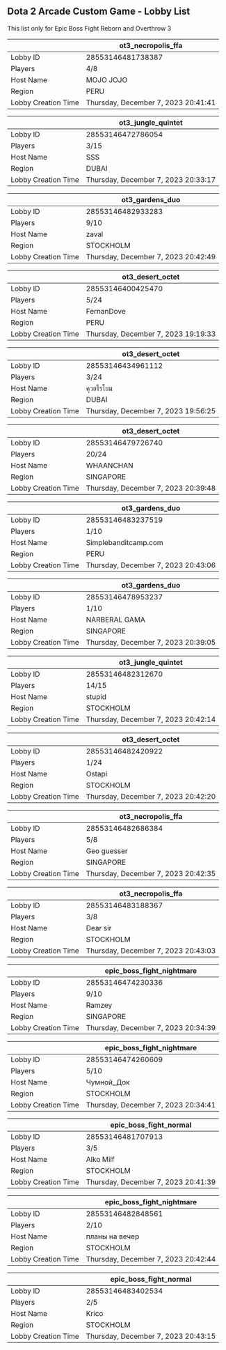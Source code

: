 ## Dota 2 Arcade Custom Game - Lobby List

This list only for Epic Boss Fight Reborn and Overthrow 3

|  | ot3_necropolis_ffa |
| ------ | ------ |
| Lobby ID | 28553146481738387 |
| Players | 4/8 |
| Host Name | MOJO JOJO |
| Region | PERU |
| Lobby Creation Time | Thursday, December 7, 2023 20:41:41 |


|  | ot3_jungle_quintet |
| ------ | ------ |
| Lobby ID | 28553146472786054 |
| Players | 3/15 |
| Host Name | SSS |
| Region | DUBAI |
| Lobby Creation Time | Thursday, December 7, 2023 20:33:17 |


|  | ot3_gardens_duo |
| ------ | ------ |
| Lobby ID | 28553146482933283 |
| Players | 9/10 |
| Host Name | zaval |
| Region | STOCKHOLM |
| Lobby Creation Time | Thursday, December 7, 2023 20:42:49 |


|  | ot3_desert_octet |
| ------ | ------ |
| Lobby ID | 28553146400425470 |
| Players | 5/24 |
| Host Name | FernanDove |
| Region | PERU |
| Lobby Creation Time | Thursday, December 7, 2023 19:19:33 |


|  | ot3_desert_octet |
| ------ | ------ |
| Lobby ID | 28553146434961112 |
| Players | 3/24 |
| Host Name | คุวยไรโยม |
| Region | DUBAI |
| Lobby Creation Time | Thursday, December 7, 2023 19:56:25 |


|  | ot3_desert_octet |
| ------ | ------ |
| Lobby ID | 28553146479726740 |
| Players | 20/24 |
| Host Name | WHAANCHAN |
| Region | SINGAPORE |
| Lobby Creation Time | Thursday, December 7, 2023 20:39:48 |


|  | ot3_gardens_duo |
| ------ | ------ |
| Lobby ID | 28553146483237519 |
| Players | 1/10 |
| Host Name | Simplebanditcamp.com |
| Region | PERU |
| Lobby Creation Time | Thursday, December 7, 2023 20:43:06 |


|  | ot3_gardens_duo |
| ------ | ------ |
| Lobby ID | 28553146478953237 |
| Players | 1/10 |
| Host Name | NARBERAL GAMA |
| Region | SINGAPORE |
| Lobby Creation Time | Thursday, December 7, 2023 20:39:05 |


|  | ot3_jungle_quintet |
| ------ | ------ |
| Lobby ID | 28553146482312670 |
| Players | 14/15 |
| Host Name | stupid |
| Region | STOCKHOLM |
| Lobby Creation Time | Thursday, December 7, 2023 20:42:14 |


|  | ot3_desert_octet |
| ------ | ------ |
| Lobby ID | 28553146482420922 |
| Players | 1/24 |
| Host Name | Ostapi |
| Region | STOCKHOLM |
| Lobby Creation Time | Thursday, December 7, 2023 20:42:20 |


|  | ot3_necropolis_ffa |
| ------ | ------ |
| Lobby ID | 28553146482686384 |
| Players | 5/8 |
| Host Name | Geo guesser |
| Region | SINGAPORE |
| Lobby Creation Time | Thursday, December 7, 2023 20:42:35 |


|  | ot3_necropolis_ffa |
| ------ | ------ |
| Lobby ID | 28553146483188367 |
| Players | 3/8 |
| Host Name | Dear sir |
| Region | STOCKHOLM |
| Lobby Creation Time | Thursday, December 7, 2023 20:43:03 |


|  | epic_boss_fight_nightmare |
| ------ | ------ |
| Lobby ID | 28553146474230336 |
| Players | 9/10 |
| Host Name | Ramzey |
| Region | SINGAPORE |
| Lobby Creation Time | Thursday, December 7, 2023 20:34:39 |


|  | epic_boss_fight_nightmare |
| ------ | ------ |
| Lobby ID | 28553146474260609 |
| Players | 5/10 |
| Host Name | Чумной_Док |
| Region | STOCKHOLM |
| Lobby Creation Time | Thursday, December 7, 2023 20:34:41 |


|  | epic_boss_fight_normal |
| ------ | ------ |
| Lobby ID | 28553146481707913 |
| Players | 3/5 |
| Host Name | Alko Milf |
| Region | STOCKHOLM |
| Lobby Creation Time | Thursday, December 7, 2023 20:41:39 |


|  | epic_boss_fight_nightmare |
| ------ | ------ |
| Lobby ID | 28553146482848561 |
| Players | 2/10 |
| Host Name | планы на вечер |
| Region | STOCKHOLM |
| Lobby Creation Time | Thursday, December 7, 2023 20:42:44 |


|  | epic_boss_fight_normal |
| ------ | ------ |
| Lobby ID | 28553146483402534 |
| Players | 2/5 |
| Host Name | Krico |
| Region | STOCKHOLM |
| Lobby Creation Time | Thursday, December 7, 2023 20:43:15 |


